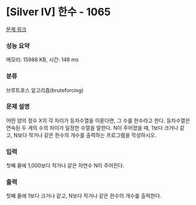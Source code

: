 # [Silver IV] 한수 - 1065 

[문제 링크](https://www.acmicpc.net/problem/1065) 

### 성능 요약

메모리: 15988 KB, 시간: 148 ms

### 분류

브루트포스 알고리즘(bruteforcing)

### 문제 설명

어떤 양의 정수 X의 각 자리가 등차수열을 이룬다면, 그 수를 한수라고 한다. 등차수열은 연속된 두 개의 수의 차이가 일정한 수열을 말한다. N이 주어졌을 때, 1보다 크거나 같고, N보다 작거나 같은 한수의 개수를 출력하는 프로그램을 작성하시오.
### 입력 

 첫째 줄에 1,000보다 작거나 같은 자연수 N이 주어진다.
### 출력 

 첫째 줄에 1보다 크거나 같고, N보다 작거나 같은 한수의 개수를 출력한다.


